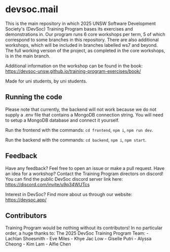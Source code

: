 # devsoc.mail

This is the main repository in which 2025 UNSW Software Development Society's (DevSoc) Training Program bases its exercises and demonstrations in. Our program runs 6 core workshops per term, 5 of which correspond to some branches in this repository. There are also additional workshops, which will be included in branches labelled ws7 and beyond. The full working version of the project, as completed in the core workshops, is in the main branch.

Additional information on the workshop can be found in the book: https://devsoc-unsw.github.io/training-program-exercises/book/

Made for uni students, by uni students.

## Running the code
Please note that currently, the backend will not work because we do not supply a .env file that contains a MongoDB connection string. You will need to setup a MongoDB database and connect it yourself.

Run the frontend with the commands: ``cd frontend``, ``npm i``, ``npm run dev``.

Run the backend with the commands: ``cd backend``, ``npm i``, ``npm start``.

## Feedback
Have any feedback? Feel free to open an issue or make a pull request. Have an idea for a workshop? Contact the Training Program directors on discord! You can find the public DevSoc discord server link here: https://discord.com/invite/u9p34WUTcs 

Interest in DevSoc? Find more about us through our website: https://devsoc.app/

## Contributors
Training Program would be nothing without its contributors! In no particular order, a huge thanks to:
  The 2025 DevSoc Training Program Team:
    - Lachlan Shoesmith
    - Eve Miles
    - Khye Jac Low
    - Giselle Putri
    - Alyssa Cheong
    - Kim Lam
    - Alfie Chen
